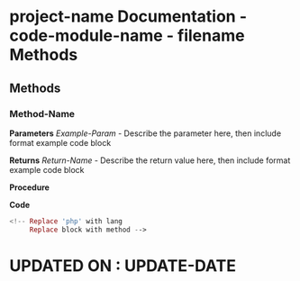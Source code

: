 # project-name Documentation - code-module-name - filename Methods
<!-- INSERT DESCRIPTION OF MODULE -->

## Methods

### Method-Name
<!-- INSERT HIGH-LEVEL METHOD DESCRIPTION -->

**Parameters**
*Example-Param* - Describe the parameter here, then include format example code block

**Returns**
*Return-Name* - Describe the return value here, then include format example code block

**Procedure**
<!-- INSERT LOGICAL METHOD PROCEDURE -->

**Code**
```php
<!-- Replace 'php' with lang
     Replace block with method -->
```

<!-- RINSE + REPEAT THE ABOVE -->

# UPDATED ON : UPDATE-DATE